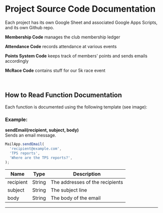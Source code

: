 # Project Source Code Documentation

Each project has its own Google Sheet and associated Google Apps Scripts, and its own Github repo.

**Membership Code** manages the club membership ledger

**Attendance Code** records attendance at various events

**Points System Code** keeps track of members' points and sends emails accordingly

**McRace Code** contains stuff for our 5k race event

<br> 

## How to Read Function Documentation

Each function is documented using the following template (see image):

### Example:

**sendEmail(recipient, subject, body)**  
Sends an email message.

```js
MailApp.sendEmail(
  'recipient@example.com',
  'TPS reports',
  'Where are the TPS reports?',
);
```

| Name      | Type   | Description                              |
|-----------|--------|------------------------------------------|
| recipient | String | The addresses of the recipients          |
| subject   | String | The subject line                         |
| body      | String | The body of the email                    |

---